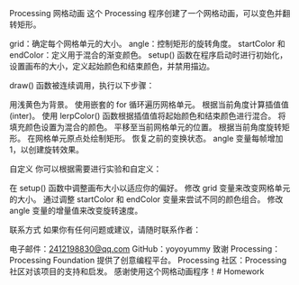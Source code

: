 Processing 网格动画
这个 Processing 程序创建了一个网格动画，可以变色并翻转矩形。

grid：确定每个网格单元的大小。
angle：控制矩形的旋转角度。
startColor 和 endColor：定义用于混合的渐变颜色。
setup() 函数在程序启动时进行初始化，设置画布的大小，定义起始颜色和结束颜色，并禁用描边。

draw() 函数被连续调用，执行以下步骤：

用浅黄色为背景。
使用嵌套的 for 循环遍历网格单元。
根据当前角度计算插值值 (inter)。
使用 lerpColor() 函数根据插值值将起始颜色和结束颜色进行混合。
将填充颜色设置为混合的颜色。
平移至当前网格单元的位置。
根据当前角度旋转矩形。
在网格单元原点处绘制矩形。
恢复之前的变换状态。
angle 变量每帧增加 1，以创建旋转效果。

自定义
你可以根据需要进行实验和自定义：

在 setup() 函数中调整画布大小以适应你的偏好。
修改 grid 变量来改变网格单元的大小。
通过调整 startColor 和 endColor 变量来尝试不同的颜色组合。
修改 angle 变量的增量值来改变旋转速度。

联系方式
如果你有任何问题或建议，请随时联系作者：

电子邮件：2412198830@qq.com
GitHub：yoyoyummy
致谢
Processing：Processing Foundation 提供了创意编程平台。
Processing 社区：Processing 社区对该项目的支持和启发。
感谢使用这个网格动画程序！# Homework
